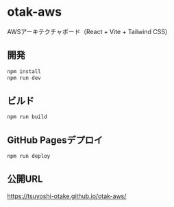 # otak-aws

AWSアーキテクチャボード（React + Vite + Tailwind CSS）

## 開発

```sh
npm install
npm run dev
```

## ビルド

```sh
npm run build
```

## GitHub Pagesデプロイ

```sh
npm run deploy
```

## 公開URL

https://tsuyoshi-otake.github.io/otak-aws/